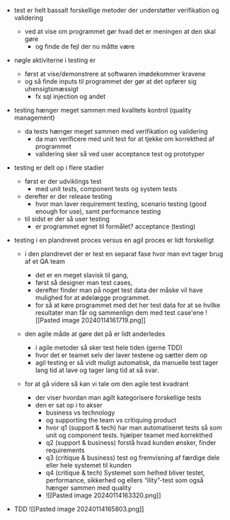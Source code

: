 * test er helt bassalt forskellige metoder der understøtter verifikation og validering
	* ved at vise om programmet gør hvad det er meningen at den skal gøre
		* og finde de fejl der nu måtte være

* nøgle aktiviterne i testing er 
	* først at vise/demonstrere at softwaren imødekommer kravene
	* og så finde inputs til programmet der gør at det opfører sig uhensigtsmæssigt
		* fx sql injection og andet 

* testing hænger meget sammen med kvalitets kontrol (quality management)
	* da tests hænger meget sammen med verifikation og validering 
		* da man verificere med unit test for at tjekke om korrekthed af programmet
		* validering sker så ved user acceptance test og prototyper

* testing er delt op i flere stadier 
	* først er der udviklings test
		* med unit tests, component tests og system tests
	* derefter er der release testing
		* hvor man laver requirement testing, scenario testing (good enough for use), samt performance testing
	* til sidst er der så user testing
		* er programmet egnet til formålet? acceptance (testing)

* testing i en plandrevet proces versus en agil proces er lidt forskelligt 
	* i den plandrevet der er test en separat fase hvor man evt tager brug af et QA team
		* det er en meget slavisk til gang, 
		* først så designer man test cases, 
		* derefter finder man på noget test data der måske vil have mulighed for at ødelægge programmet.
		* for så at køre programmet med det her test data for at se hvilke resultater man får og sammenlign dem med test case'ene ![[Pasted image 20240114161719.png]]
	* den agile måde at gøre det på er lidt anderledes 
		* i agile metoder så sker test hele tiden (gerne TDD)
		* hvor det er teamet selv der laver testene og sætter dem op
		* agil testing er så vidt muligt automatisk, da manuelle test tager lang tid at lave og tager lang tid at så svar. 
		
	* for at gå videre så kan vi tale om den agile test kvadrant 
		* der viser hvordan man agilt kategorisere forskellige tests
		* den er sat op i to akser
			* business vs technology 
			* og supporting the team vs critiquing product 
			* hvor q1 (support & tech) har man automatiseret tests så som unit og component tests. hjælper teamet med korrekthed
			* q2 (support & business) forstå hvad kunden ønsker, finder requirements
			* q3 (critique & business) test og fremvisning af færdige dele eller hele systemet til kunden
			* q4 (critique & tech) Systemet som helhed bliver testet, performance, sikkerhed og ellers “ility”-test som også hænger sammen med quality
			* ![[Pasted image 20240114163320.png]]

* TDD ![[Pasted image 20240114165803.png]]
